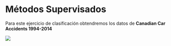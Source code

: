 # Métodos Supervisados
 Para este ejercicio de clasificación obtendremos los datos de **Canadian Car Accidents 1994-2014**

![](https://www.callkleinlawyers.com/wp-content/uploads/2019/08/burnaby-car-accident.jpg)
